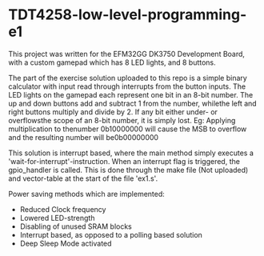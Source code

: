 # TDT4258-low-level-programming-e1
This project was written for the EFM32GG DK3750 Development Board, with a custom gamepad which has 8 LED lights, and 8 buttons. 

The part of the exercise solution uploaded to this repo is a simple binary calculator with input read through interrupts from the button inputs. The LED lights on the gamepad each represent one bit in an 8-bit number. The up and down buttons add and subtract 1 from the number, whilethe left and right buttons multiply and divide by 2.  If any bit either under- or overflowsthe  scope  of  an  8-bit  number,  it  is  simply  lost.   Eg:   Applying  multiplication  to  thenumber 0b10000000 will cause the MSB to overflow and the resulting number will be0b00000000

This solution is interrupt based, where the main method simply executes a 'wait-for-interrupt'-instruction. When an interrupt flag is triggered, the gpio_handler is called. This is done through the make file (Not uploaded) and vector-table at the start of the file 'ex1.s'. 

Power saving methods which are implemented:
* Reduced Clock frequency
* Lowered LED-strength
* Disabling of unused SRAM blocks
* Interrupt based, as opposed to a polling based solution
* Deep Sleep Mode activated
